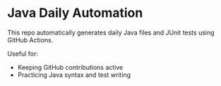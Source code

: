 # Java Daily Automation

This repo automatically generates daily Java files and JUnit tests using GitHub Actions.

Useful for:
- Keeping GitHub contributions active
- Practicing Java syntax and test writing

